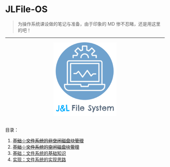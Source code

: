 # JLFile-OS
> 为操作系统课设做的笔记与准备，由于印象的 MD 惨不忍睹，还是用这里的吧！

------

<div align="center">  <img src="img/Logo.png" width="200px"/> </div><br>

目录：

1. ~~[基础：文件系统的非空闲磁盘块管理](doc/分析准备Pt-1（非空闲磁盘块管理）.md)~~
2. ~~[基础：文件系统的空闲磁盘块管理](doc/分析准备Pt-2（空闲磁盘块管理）.md)~~
3. [基础：文件系统的基础知识](doc/New-分析准备Pt-1（文件系统基础整合）.md)
4. [实现：文件系统的实现思路](doc/New-分析准备Pt-2（文件系统的实现思路）.md)

